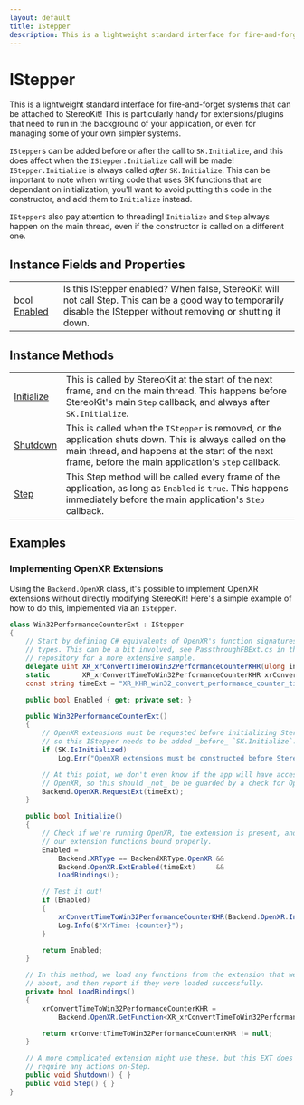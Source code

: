 ```yaml
---
layout: default
title: IStepper
description: This is a lightweight standard interface for fire-and-forget systems that can be attached to StereoKit! This is particularly handy for extensions/plugins that need to run in the background of your application, or even for managing some of your own simpler systems.  ISteppers can be added before or after the call to SK.Initialize, and this does affect when the IStepper.Initialize call will be made! IStepper.Initialize is always called _after_ SK.Initialize. This can be important to note when writing code that uses SK functions that are dependant on initialization, you'll want to avoid putting this code in the constructor, and add them to Initialize instead.  ISteppers also pay attention to threading! Initialize and Step always happen on the main thread, even if the constructor is called on a different one.
---
```

#  IStepper

This is a lightweight standard interface for fire-and-forget
systems that can be attached to StereoKit! This is particularly handy
for extensions/plugins that need to run in the background of your
application, or even for managing some of your own simpler systems.

`IStepper`s can be added before or after the call to `SK.Initialize`,
and this does affect when the `IStepper.Initialize` call will be made!
`IStepper.Initialize` is always called _after_ `SK.Initialize`. This
can be important to note when writing code that uses SK functions that
are dependant on initialization, you'll want to avoid putting this code
in the constructor, and add them to `Initialize` instead.

`IStepper`s also pay attention to threading! `Initialize` and `Step`
always happen on the main thread, even if the constructor is called on
a different one.

## Instance Fields and Properties

|  |  |
|--|--|
|bool [Enabled]({{site.url}}/Pages/StereoKit.Framework/IStepper/Enabled.html)|Is this IStepper enabled? When false, StereoKit will not call Step. This can be a good way to temporarily disable the IStepper without removing or shutting it down.|

## Instance Methods

|  |  |
|--|--|
|[Initialize]({{site.url}}/Pages/StereoKit.Framework/IStepper/Initialize.html)|This is called by StereoKit at the start of the next frame, and on the main thread. This happens before StereoKit's main `Step` callback, and always after `SK.Initialize`.|
|[Shutdown]({{site.url}}/Pages/StereoKit.Framework/IStepper/Shutdown.html)|This is called when the `IStepper` is removed, or the application shuts down. This is always called on the main thread, and happens at the start of the next frame, before the main application's `Step` callback.|
|[Step]({{site.url}}/Pages/StereoKit.Framework/IStepper/Step.html)|This Step method will be called every frame of the application, as long as `Enabled` is `true`. This happens immediately before the main application's `Step` callback.|

## Examples

### Implementing OpenXR Extensions

Using the `Backend.OpenXR` class, it's possible to implement OpenXR
extensions without directly modifying StereoKit! Here's a simple
example of how to do this, implemented via an `IStepper`.
```csharp
class Win32PerformanceCounterExt : IStepper
{
	// Start by defining C# equivalents of OpenXR's function signatures and
	// types. This can be a bit involved, see PassthroughFBExt.cs in the SK
	// repository for a more extensive sample.
	delegate uint XR_xrConvertTimeToWin32PerformanceCounterKHR(ulong instance, long time, out long performanceCounter);
	static        XR_xrConvertTimeToWin32PerformanceCounterKHR xrConvertTimeToWin32PerformanceCounterKHR;
	const string timeExt = "XR_KHR_win32_convert_performance_counter_time";

	public bool Enabled { get; private set; }

	public Win32PerformanceCounterExt()
	{
		// OpenXR extensions must be requested before initializing StereoKit,
		// so this IStepper needs to be added _before_ `SK.Initialize`.
		if (SK.IsInitialized)
			Log.Err("OpenXR extensions must be constructed before StereoKit is initialized!");

		// At this point, we don't even know if the app will have access to
		// OpenXR, so this should _not_ be be guarded by a check for OpenXR.
		Backend.OpenXR.RequestExt(timeExt);
	}

	public bool Initialize()
	{
		// Check if we're running OpenXR, the extension is present, and all of
		// our extension functions bound properly.
		Enabled =
			Backend.XRType == BackendXRType.OpenXR &&
			Backend.OpenXR.ExtEnabled(timeExt)     &&
			LoadBindings();

		// Test it out!
		if (Enabled)
		{
			xrConvertTimeToWin32PerformanceCounterKHR(Backend.OpenXR.Instance, Backend.OpenXR.Time, out long counter);
			Log.Info($"XrTime: {counter}");
		}

		return Enabled;
	}

	// In this method, we load any functions from the extension that we care
	// about, and then report if they were loaded successfully.
	private bool LoadBindings()
	{
		xrConvertTimeToWin32PerformanceCounterKHR =
			Backend.OpenXR.GetFunction<XR_xrConvertTimeToWin32PerformanceCounterKHR>("xrConvertTimeToWin32PerformanceCounterKHR");

		return xrConvertTimeToWin32PerformanceCounterKHR != null;
	}

	// A more complicated extension might use these, but this EXT does not
	// require any actions on-Step.
	public void Shutdown() { }
	public void Step() { }
}
```

